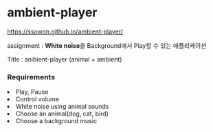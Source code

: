 # ambient-player

https://ssowon.github.io/ambient-player/

assignment : <b>White noise</b>을 Background에서 Play할 수 있는 애플리케이션

Title : anibient-player (animal + ambient)

<h3>Requirements</h3>
<li>Play, Pause</li>
<li>Control volume </li>
<li>White noise using animal sounds</li>
<li>Choose an animal(dog, cat, bird)</li>
<li>Choose a background music</li>


